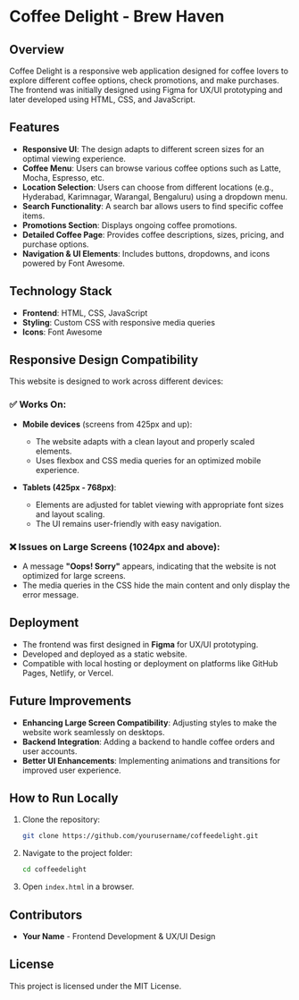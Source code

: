 # Coffee Delight - Brew Haven

## Overview
Coffee Delight is a responsive web application designed for coffee lovers to explore different coffee options, check promotions, and make purchases. The frontend was initially designed using Figma for UX/UI prototyping and later developed using HTML, CSS, and JavaScript.

## Features
- **Responsive UI**: The design adapts to different screen sizes for an optimal viewing experience.
- **Coffee Menu**: Users can browse various coffee options such as Latte, Mocha, Espresso, etc.
- **Location Selection**: Users can choose from different locations (e.g., Hyderabad, Karimnagar, Warangal, Bengaluru) using a dropdown menu.
- **Search Functionality**: A search bar allows users to find specific coffee items.
- **Promotions Section**: Displays ongoing coffee promotions.
- **Detailed Coffee Page**: Provides coffee descriptions, sizes, pricing, and purchase options.
- **Navigation & UI Elements**: Includes buttons, dropdowns, and icons powered by Font Awesome.

## Technology Stack
- **Frontend**: HTML, CSS, JavaScript
- **Styling**: Custom CSS with responsive media queries
- **Icons**: Font Awesome

## Responsive Design Compatibility
This website is designed to work across different devices:

### ✅ Works On:
- **Mobile devices** (screens from 425px and up):
  - The website adapts with a clean layout and properly scaled elements.
  - Uses flexbox and CSS media queries for an optimized mobile experience.
  
- **Tablets (425px - 768px)**:
  - Elements are adjusted for tablet viewing with appropriate font sizes and layout scaling.
  - The UI remains user-friendly with easy navigation.

### ❌ Issues on Large Screens (1024px and above):
- A message **"Oops! Sorry"** appears, indicating that the website is not optimized for large screens.
- The media queries in the CSS hide the main content and only display the error message.

## Deployment
- The frontend was first designed in **Figma** for UX/UI prototyping.
- Developed and deployed as a static website.
- Compatible with local hosting or deployment on platforms like GitHub Pages, Netlify, or Vercel.

## Future Improvements
- **Enhancing Large Screen Compatibility**: Adjusting styles to make the website work seamlessly on desktops.
- **Backend Integration**: Adding a backend to handle coffee orders and user accounts.
- **Better UI Enhancements**: Implementing animations and transitions for improved user experience.

## How to Run Locally
1. Clone the repository:
   ```sh
   git clone https://github.com/yourusername/coffeedelight.git
   ```
2. Navigate to the project folder:
   ```sh
   cd coffeedelight
   ```
3. Open `index.html` in a browser.

## Contributors
- **Your Name** - Frontend Development & UX/UI Design

## License
This project is licensed under the MIT License.

